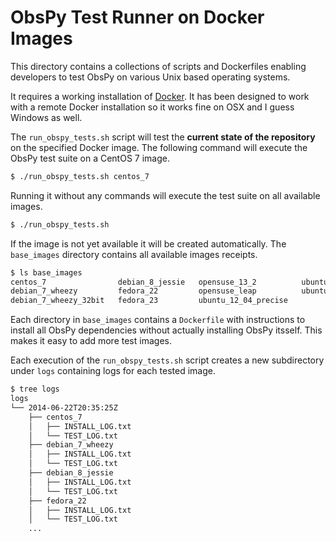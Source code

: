 # ObsPy Test Runner on Docker Images

This directory contains a collections of scripts and Dockerfiles enabling
developers to test ObsPy on various Unix based operating systems.

It requires a working installation of [Docker](https://www.docker.com/). It has
been designed to work with a remote Docker installation so it works fine on OSX
and I guess Windows as well.

The `run_obspy_tests.sh` script will test the **current state of the
repository** on the specified Docker image. The following command will execute
the ObsPy test suite on a CentOS 7 image.


```bash
$ ./run_obspy_tests.sh centos_7
```

Running it without any commands will execute the test suite on all available images.

```bash
$ ./run_obspy_tests.sh
```

If the image is not yet available it will be created automatically. The
`base_images` directory contains all available images receipts.

```bash
$ ls base_images
centos_7                debian_8_jessie   opensuse_13_2          ubuntu_14_04_trusty
debian_7_wheezy         fedora_22         opensuse_leap          ubuntu_15_10_wily
debian_7_wheezy_32bit   fedora_23         ubuntu_12_04_precise
```

Each directory in `base_images` contains a `Dockerfile` with instructions to
install all ObsPy dependencies without actually installing ObsPy itsself. This
makes it easy to add more test images.

Each execution of the `run_obspy_tests.sh` script creates a new subdirectory
under `logs` containing logs for each tested image.

```bash
$ tree logs
logs
└── 2014-06-22T20:35:25Z
    ├── centos_7
    │   ├── INSTALL_LOG.txt
    │   └── TEST_LOG.txt
    ├── debian_7_wheezy
    │   ├── INSTALL_LOG.txt
    │   └── TEST_LOG.txt
    ├── debian_8_jessie
    │   ├── INSTALL_LOG.txt
    │   └── TEST_LOG.txt
    ├── fedora_22
    │   ├── INSTALL_LOG.txt
    │   └── TEST_LOG.txt
    ...
```
